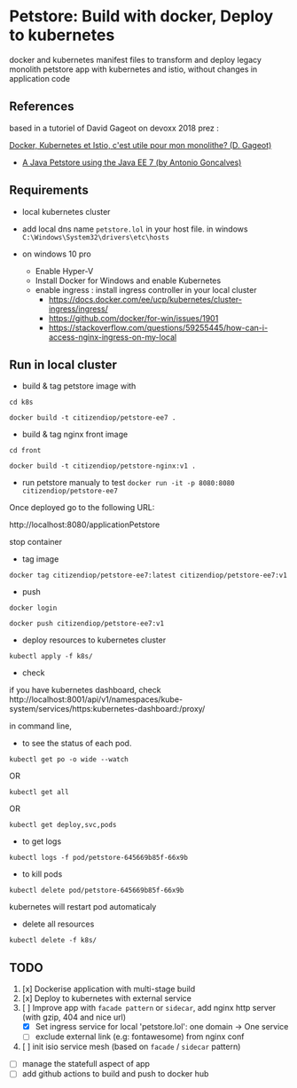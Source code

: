 # Petstore: Build with docker, Deploy to kubernetes 

docker and kubernetes manifest files to transform and deploy legacy monolith petstore app with kubernetes and istio, without changes in application code  

## References

based in a tutoriel of David Gageot on devoxx 2018 prez :

[Docker, Kubernetes et Istio, c'est utile pour mon monolithe? (D. Gageot)](https://www.youtube.com/watch?v=Z_sNyT0hcVw)

- [A Java Petstore using the Java EE 7 (by Antonio Goncalves)](https://github.com/agoncal/agoncal-application-petstore-ee7)


## Requirements

- local kubernetes cluster
- add local dns name `petstore.lol` in your host file. in windows `C:\Windows\System32\drivers\etc\hosts`

- on windows 10 pro
	- Enable Hyper-V
	- Install Docker for Windows and enable Kubernetes
	- enable ingress : install ingress controller in your local cluster 
		- https://docs.docker.com/ee/ucp/kubernetes/cluster-ingress/ingress/
		- https://github.com/docker/for-win/issues/1901
		- https://stackoverflow.com/questions/59255445/how-can-i-access-nginx-ingress-on-my-local	
## Run in local cluster

* build & tag petstore image with 

`cd k8s`

`docker build -t citizendiop/petstore-ee7 .`

* build & tag nginx front image 

`cd front`

`docker build -t citizendiop/petstore-nginx:v1 .`

* run petstore manualy to test
`docker run -it -p 8080:8080 citizendiop/petstore-ee7`

Once deployed go to the following URL:

http://localhost:8080/applicationPetstore

stop container

* tag image

`docker tag citizendiop/petstore-ee7:latest citizendiop/petstore-ee7:v1`

* push

`docker login`

`docker push citizendiop/petstore-ee7:v1`

* deploy resources to kubernetes cluster

`kubectl apply -f k8s/`

* check 

if you have kubernetes dashboard, check
http://localhost:8001/api/v1/namespaces/kube-system/services/https:kubernetes-dashboard:/proxy/

in command line, 

* to see the status of each pod.

`kubectl get po -o wide --watch`

OR

`kubectl get all`

OR

`kubectl get deploy,svc,pods`

* to get logs

`kubectl logs -f pod/petstore-645669b85f-66x9b`

* to kill pods

`kubectl delete pod/petstore-645669b85f-66x9b`

kubernetes will restart pod automaticaly

* delete all resources

`kubectl delete -f k8s/`



## TODO

1. [x] Dockerise application with multi-stage build
2. [x] Deploy to kubernetes with external service
3. [ ] Improve app with `facade pattern` or `sidecar`, add nginx http server (with gzip, 404 and nice url)
	- [x] Set ingress service for local 'petstore.lol': one domain -> One service
	- [ ] exclude external link (e.g: fontawesome) from nginx conf
5. [ ] init isio service mesh (based on `facade` / `sidecar` pattern)

- [ ] manage the statefull aspect of app
- [ ] add github actions to build and push to docker hub